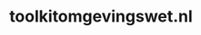 ---
layout: post
title:  "toolkitomgevingswet.nl"
internal_url:  "/data/toolkitomgevingswet.nl.html"
categories: dutchgov
---